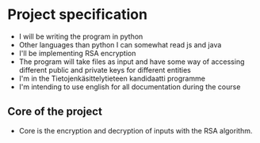# Project specification

- I will be writing the program in python
- Other languages than python I can somewhat read js and java
- I'll be implementing RSA encryption
- The program will take files as input and have some way of accessing different public and private keys for different entities
- I'm in the Tietojenkäsittelytieteen kandidaatti programme
- I'm intending to use english for all documentation during the course



## Core of the project

- Core is the encryption and decryption of inputs with the RSA algorithm.

